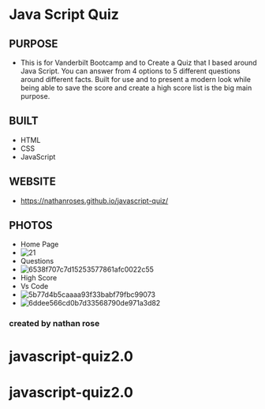 # Java Script Quiz

## PURPOSE

- This is for Vanderbilt Bootcamp and to Create a Quiz that I based around Java Script. You can answer from 4 options to 5 different questions around different facts. Built for use and to present a modern look while being able to save the score and create a high score list is the big main purpose.

## BUILT

- HTML
- CSS
- JavaScript

## WEBSITE

- https://nathanroses.github.io/javascript-quiz/

## PHOTOS

- Home Page
- ![21](https://user-images.githubusercontent.com/87315662/133068823-e41300d2-4520-4865-8ec3-59d74e39483e.png)
- Questions
- ![6538f707c7d15253577861afc0022c55](https://user-images.githubusercontent.com/87315662/133068864-f8879979-5c41-4c81-a5ae-394b5016bcc9.png)
- High Score
- Vs Code
-  ![5b77d4b5caaaa93f33babf79fbc99073](https://user-images.githubusercontent.com/87315662/133024931-c0a5995f-5ca1-4da0-ba2e-2cc27755e377.png)
-  ![6ddee566cd0b7d33568790de971a3d82](https://user-images.githubusercontent.com/87315662/133068963-2b2f0dd3-7bf9-4610-ab11-e91a5dad95e9.png)
### created by nathan rose
# javascript-quiz2.0
# javascript-quiz2.0
